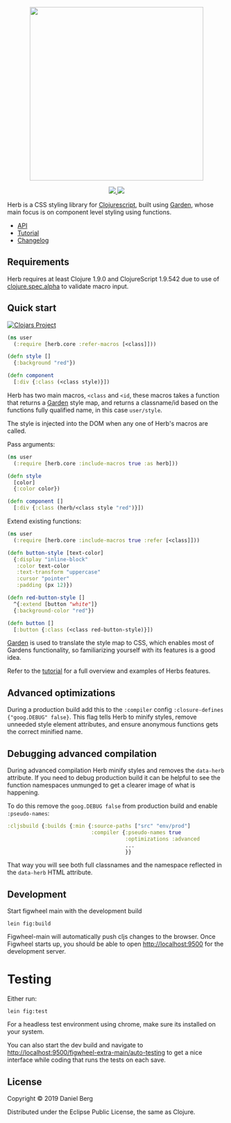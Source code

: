 <p align="center">
  <img height="400" src="https://raw.githubusercontent.com/roosta/herb/master/assets/herb.svg?sanitize=true">
</p>

<p align="center">
  <a href="https://travis-ci.org/roosta/herb">
    <img src="https://travis-ci.org/roosta/herb.svg?branch=master">
  </a>
  <a href="https://clojars.org/herb">
    <img src="https://img.shields.io/clojars/v/herb.svg">
  </a>
</p>


Herb is a CSS styling library for
[Clojurescript](https://clojurescript.org/), built using
[Garden](https://github.com/noprompt/garden), whose main focus is on
component level styling using functions.

- [API](https://roosta.github.io/herb/)
- [Tutorial](http://herb.roosta.sh/)
- [Changelog](https://github.com/roosta/herb/blob/master/CHANGELOG.md)

## Requirements
Herb requires at least Clojure 1.9.0 and ClojureScript 1.9.542 due to
use of
[clojure.spec.alpha](https://cljs.github.io/api/cljs.spec.alpha/) to
validate macro input.

## Quick start
[![Clojars Project](http://clojars.org/herb/latest-version.svg)](http://clojars.org/herb)

```clojure
(ns user
  (:require [herb.core :refer-macros [<class]]))

(defn style []
  {:background "red"})

(defn component
  [:div {:class (<class style)}])
```

Herb has two main macros, `<class` and `<id`, these macros takes a
function that returns a [Garden](https://github.com/noprompt/garden)
style map, and returns a classname/id based on the functions fully
qualified name, in this case `user/style`.

The style is injected into the DOM when any one of Herb's macros are
called.


Pass arguments:

```clojure
(ns user
  (:require [herb.core :include-macros true :as herb]))

(defn style
  [color]
  {:color color})

(defn component []
  [:div {:class (herb/<class style "red")}])
```

Extend existing functions:

```clojure
(ns user
  (:require [herb.core :include-macros true :refer [<class]]))

(defn button-style [text-color]
  {:display "inline-block"
   :color text-color
   :text-transform "uppercase"
   :cursor "pointer"
   :padding (px 12)})

(defn red-button-style []
  ^{:extend [button "white"]}
  {:background-color "red"})

(defn button []
  [:button {:class (<class red-button-style)}])
```


[Garden](https://github.com/noprompt/garden) is used to translate the
style map to CSS, which enables most of Gardens functionality, so
familiarizing yourself with its features is a good idea.

Refer to the [tutorial](http://herb.roosta.sh/) for a full overview
and examples of Herbs features.

## Advanced optimizations
During a production build add this to the `:compiler` config
`:closure-defines {"goog.DEBUG" false}`. This flag tells Herb to
minify styles, remove unneeded style element attributes, and ensure
anonymous functions gets the correct minified name.

## Debugging advanced compilation

During advanced compilation Herb minify styles and removes the
`data-herb` attribute. If you need to debug production build it can be
helpful to see the function namespaces unmunged to get a clearer image
of what is happening.

To do this remove the `goog.DEBUG false` from production build and
enable `:pseudo-names`:

``` clojure
:cljsbuild {:builds {:min {:source-paths ["src" "env/prod"]
                           :compiler {:pseudo-names true
                                      :optimizations :advanced
                                      ...
                                      }}
```

That way you will see both full classnames and the namespace reflected
in the `data-herb` HTML attribute.


## Development
Start figwheel main with the development build

```shell
lein fig:build
```

Figwheel-main will automatically push cljs changes to the browser. Once Figwheel
starts up, you should be able to open <http://localhost:9500> for the
development server.


# Testing

Either run:

```shell
lein fig:test
```

For a headless test environment using chrome, make sure its
installed on your system.

You can also start the dev build and navigate to
[http://localhost:9500/figwheel-extra-main/auto-testing](http://localhost:9500/figwheel-extra-main/auto-testing)
to get a nice interface while coding that runs the tests on each save.

## License

Copyright © 2019 Daniel Berg

Distributed under the Eclipse Public License, the same as Clojure.
